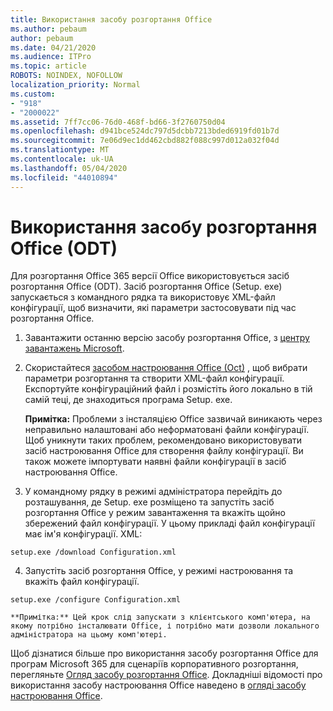 ```yaml
---
title: Використання засобу розгортання Office
ms.author: pebaum
author: pebaum
ms.date: 04/21/2020
ms.audience: ITPro
ms.topic: article
ROBOTS: NOINDEX, NOFOLLOW
localization_priority: Normal
ms.custom:
- "918"
- "2000022"
ms.assetid: 7ff7cc06-76d0-468f-bd66-3f2760750d04
ms.openlocfilehash: d941bce524dc797d5dcbb7213bded6919fd01b7d
ms.sourcegitcommit: 7e06d9ec1dd462cbd882f088c997d012a032f04d
ms.translationtype: MT
ms.contentlocale: uk-UA
ms.lasthandoff: 05/04/2020
ms.locfileid: "44010894"
---
```

# <a name="using-the-office-deployment-tool-odt"></a>Використання засобу розгортання Office (ODT)

Для розгортання Office 365 версії Office використовується засіб розгортання Office (ODT). Засіб розгортання Office (Setup. exe) запускається з командного рядка та використовує XML-файл конфігурації, щоб визначити, які параметри застосовувати під час розгортання Office.
  
1. Завантажити останню версію засобу розгортання Office, з [центру завантажень Microsoft](https://go.microsoft.com/fwlink/p/?LinkID=626065).

2. Скористайтеся [засобом настроювання Office (Oct)](https://config.office.com) , щоб вибрати параметри розгортання та створити XML-файл конфігурації. Експортуйте конфігураційний файл і розмістіть його локально в тій самій теці, де знаходиться програма Setup. exe.

    **Примітка:** Проблеми з інсталяцією Office зазвичай виникають через неправильно налаштовані або неформатовані файли конфігурації. Щоб уникнути таких проблем, рекомендовано використовувати засіб настроювання Office для створення файлу конфігурації. Ви також можете імпортувати наявні файли конфігурації в засіб настроювання Office.

3. У командному рядку в режимі адміністратора перейдіть до розташування, де Setup. exe розміщено та запустіть засіб розгортання Office у режим завантаження та вкажіть щойно збережений файл конфігурації. У цьому прикладі файл конфігурації має ім'я конфігурації. XML:
    
  ```
  setup.exe /download Configuration.xml  
  ```

4. Запустіть засіб розгортання Office, у режимі настроювання та вкажіть файл конфігурації.
    
  ```
  setup.exe /configure Configuration.xml
  ```

    **Примітка:** Цей крок слід запускати з клієнтського комп'ютера, на якому потрібно інсталювати Office, і потрібно мати дозволи локального адміністратора на цьому комп'ютері.

Щоб дізнатися більше про використання засобу розгортання Office для програм Microsoft 365 для сценаріїв корпоративного розгортання, перегляньте [Огляд засобу розгортання Office](https://docs.microsoft.com/deployoffice/overview-office-deployment-tool). Докладніші відомості про використання засобу настроювання Office наведено в [огляді засобу настроювання Office](https://docs.microsoft.com/DeployOffice/overview-of-the-office-customization-tool-for-click-to-run).
